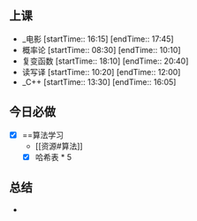 ## 上课
-  _电影 [startTime:: 16:15]  [endTime:: 17:45]
-  概率论 [startTime:: 08:30]  [endTime:: 10:10]
-  复变函数 [startTime:: 18:10]  [endTime:: 20:40]
-  读写译 [startTime:: 10:20]  [endTime:: 12:00]
-  _C++ [startTime:: 13:30]  [endTime:: 16:05]
## 今日必做
* [x] ==算法学习
	* [[资源#算法]]
	* [x] 哈希表 * 5
## 总结
* 